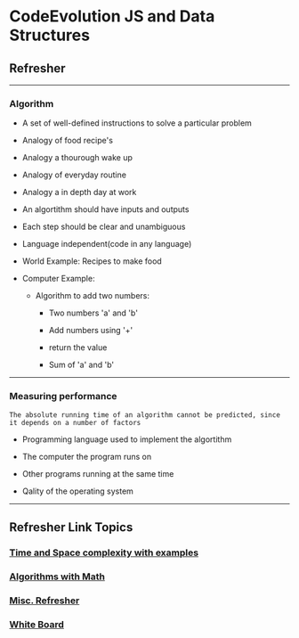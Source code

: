 # CodeEvolution JS and Data Structures

## Refresher

---

### Algorithm

- A set of well-defined instructions to solve a particular problem
- Analogy of food recipe's
- Analogy a thourough wake up
- Analogy of everyday routine
- Analogy a in depth day at work
- An algortithm should have inputs and outputs

- Each step should be clear and unambiguous

- Language independent(code in any language)

- World Example: Recipes to make food

- Computer Example:

  - Algorithm to add two numbers:

    - Two numbers 'a' and 'b'

    - Add numbers using '+'

    - return the value

    - Sum of 'a' and 'b'

---

### Measuring performance

`The absolute running time of an algorithm cannot be predicted, since it depends on a number of factors`

- Programming language used to implement the algortithm

- The computer the program runs on

- Other programs running at the same time

- Qality of the operating system

---

## Refresher Link Topics

### [Time and Space complexity with examples](./timespace.md)

### [Algorithms with Math](./mathAlgo.md)

### [Misc. Refresher](./moreHelp.md)

### [White Board](./whiteBoard.md)
